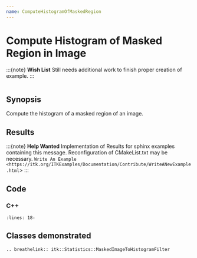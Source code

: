 ```yaml
---
name: ComputeHistogramOfMaskedRegion
---
```


# Compute Histogram of Masked Region in Image

:::{note}
**Wish List**
Still needs additional work to finish proper creation of example.
:::

```{index} single: MaskedImageToHistogramFilter pair: masked; region
```

## Synopsis

Compute the histogram of a masked region of an image.

## Results

:::{note}
**Help Wanted**
Implementation of Results for sphinx examples containing this message.
Reconfiguration of CMakeList.txt may be necessary.
`Write An Example <https://itk.org/ITKExamples/Documentation/Contribute/WriteANewExample.html`>
:::

## Code

### C++

```{literalinclude} Code.cxx
:lines: 18-
```

## Classes demonstrated

```{eval-rst}
.. breathelink:: itk::Statistics::MaskedImageToHistogramFilter
```

